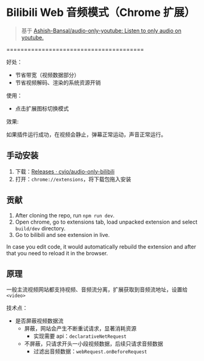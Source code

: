 # Bilibili Web 音频模式（Chrome 扩展）

> 基于 [Ashish-Bansal/audio-only-youtube: Listen to only audio on youtube.](https://github.com/Ashish-Bansal/audio-only-youtube)


=======================================

好处：
- 节省带宽（视频数据部分）
- 节省视频解码、渲染的系统资源开销

使用：
- 点击扩展图标切换模式

效果:

如果插件运行成功，在视频会静止，弹幕正常运动，声音正常运行。

## 手动安装

1. 下载：[Releases · cyio/audio-only-bilibili](https://github.com/cyio/audio-only-bilibili/releases)
2. 打开：`chrome://extensions`，将下载包拖入安装

## 贡献

1. After cloning the repo,  run `npm run dev`.
2. Open chrome, go to extensions tab, load unpacked extension and select
   `build/dev` directory.
3. Go to bilibili and see extension in live.

In case you edit code, it would automatically rebuild the extension and after
that you need to reload it in the browser.

## 原理

一般主流视频网站都支持视频、音频流分离，扩展获取到音频流地址，设置给`<video>`

技术点：
- 是否屏蔽视频数据流
   - 屏蔽，网站会产生不断重试请求，显著消耗资源
      - 实现需要 api：`declarativeNetRequest`
   - 不屏蔽，只请求开头一小段视频数据，后续只请求音频数据
      - 过滤出音频数据：`webRequest.onBeforeRequest`
